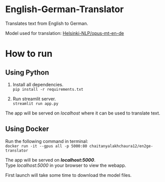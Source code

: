 # English-German-Translator

Translates text from English to German.

Model used for translation: [Helsinki-NLP/opus-mt-en-de](https://huggingface.co/Helsinki-NLP/opus-mt-en-de)

# How to run

## Using Python

1. Install all dependencies.  
`pip install -r requirements.txt`

2. Run streamlit server.  
`streamlit run app.py`  

The app will be served on *localhost* where it can be used to translate text.

## Using Docker

Run the following command in terminal:  
`docker run -it --gpus all -p 5000:80 chaitanyalakhchaura12/en2ge-translator`

The app will be served on ***localhost:5000***.  
Type *localhost:5000* in your browser to view the webapp.

First launch will take some time to download the model files.